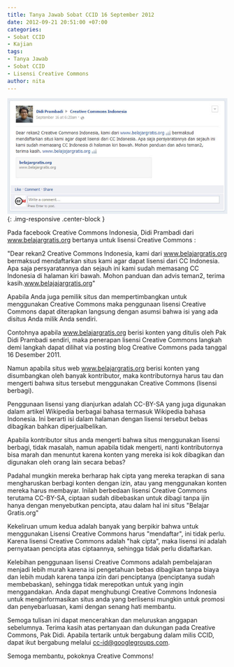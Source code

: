 ```yaml
---
title: Tanya Jawab Sobat CCID 16 September 2012
date: 2012-09-21 20:51:00 +07:00
categories:
- Sobat CCID
- Kajian
tags:
- Tanya Jawab
- Sobat CCID
- Lisensi Creative Commons
author: nita
---
```


![pertanyaan-sahabat-CC-crop3.jpg](/uploads/pertanyaan-sahabat-CC-crop3.jpg){: .img-responsive .center-block }

Pada facebook Creative Commons Indonesia, Didi Prambadi dari www.belajargratis.org bertanya untuk lisensi Creative Commons :

"Dear rekan2 Creative Commons Indonesia, kami dari www.belajargratis.org bermaksud mendaftarkan situs kami agar dapat lisensi dari CC Indonesia. Apa saja persyaratannya dan sejauh ini kami sudah memasang CC Indonesia di halaman kiri bawah. Mohon panduan dan advis teman2, terima kasih.www.belajajargratis.org"

Apabila Anda juga pemilik situs dan mempertimbangkan untuk menggunakan Creative Commons maka penggunaan lisensi Creative Commons dapat diterapkan langsung dengan asumsi bahwa isi yang ada disitus Anda milik Anda sendiri.

Contohnya apabila www.belajargratis.org berisi konten yang ditulis oleh Pak Didi Prambadi sendiri, maka penerapan lisensi Creative Commons langkah demi langkah dapat dilihat via posting blog Creative Commons pada tanggal 16 Desember 2011.

Namun apabila situs web www.belajargratis.org berisi konten yang disumbangkan oleh banyak kontributor, maka kontributornya harus tau dan mengerti bahwa situs tersebut menggunakan Creative Commons (lisensi berbagi).

Penggunaan lisensi yang dianjurkan adalah CC-BY-SA  yang juga digunakan dalam artikel Wikipedia berbagai bahasa termasuk Wikipedia bahasa Indonesia. Ini berarti isi dalam halaman dengan lisensi tersebut bebas dibagikan bahkan diperjualbelikan.

Apabila kontributor situs anda mengerti bahwa situs menggunakan lisensi berbagi, tidak masalah, namun apabila tidak mengerti, nanti kontributornya bisa marah dan menuntut karena konten yang mereka isi kok dibagikan dan digunakan oleh orang lain secara bebas?

Padahal mungkin mereka berharap hak cipta yang mereka terapkan di sana mengharuskan berbagi konten dengan izin, atau yang menggunakan konten mereka harus membayar. Inilah berbedaan lisensi Creative Commons terutama CC-BY-SA, ciptaan sudah dibebaskan untuk dibagi tanpa ijin hanya dengan menyebutkan pencipta, atau dalam hal ini situs "Belajar Gratis.org"

Kekeliruan umum kedua adalah banyak yang berpikir bahwa untuk menggunakan Lisensi Creative Commons harus "mendaftar", ini tidak perlu. Karena lisensi Creative Commons adalah "hak cipta", maka lisensi ini adalah pernyataan pencipta atas ciptaannya, sehingga tidak perlu didaftarkan.

Kelebihan penggunaan lisensi Creative Commons adalah pembelajaran menjadi lebih murah karena isi pengetahuan bebas dibagikan tanpa biaya dan lebih mudah karena tanpa izin dari penciptanya (penciptanya sudah membebaskan), sehingga tidak merepotkan untuk yang ingin menggandakan. Anda dapat menghubungi Creative Commons Indonesia untuk menginformasikan situs anda yang berlisensi mungkin untuk promosi dan penyebarluasan, kami dengan senang hati membantu.

Semoga tulisan ini dapat mencerahkan dan meluruskan anggapan sebelumnya. Terima kasih atas pertanyaan dan dukungan pada Creative Commons, Pak Didi. Apabila tertarik untuk bergabung dalam milis CCID, dapat ikut bergabung melalui cc-id@googlegroups.com.

Semoga membantu, pokoknya Creative Commons!